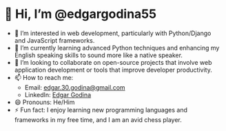 # 👋 Hi, I’m @edgargodina55

- 👀 I’m interested in web development, particularly with Python/Django and JavaScript frameworks.
- 🌱 I’m currently learning advanced Python techniques and enhancing my English speaking skills to sound more like a native speaker.
- 💞️ I’m looking to collaborate on open-source projects that involve web application development or tools that improve developer productivity.
- 📫 How to reach me: 
  - Email: edgar.30.godina@gmail.com
  - LinkedIn: [Edgar Godina](https://www.linkedin.com/in/edgar-godina/)
- 😄 Pronouns: He/Him
- ⚡ Fun fact: I enjoy learning new programming languages and frameworks in my free time, and I am an avid chess player.

<!---
edgargodina55/edgargodina55 is a ✨ special ✨ repository because its `README.md` (this file) appears on your GitHub profile.
You can click the Preview link to take a look at your changes.
--->
